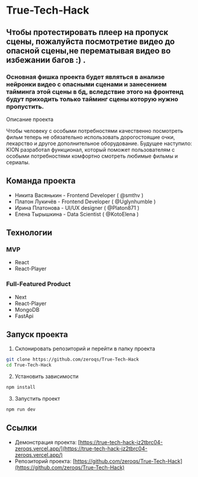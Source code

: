 # True-Tech-Hack

## Чтобы протестировать плеер на пропуск сцены, пожалуйста посмотретие видео до опасной сцены,не перематывая видео во избежании багов :) . 

### Основная фишка проекта будет являться в анализе нейронки видео с опасными сценами и занесением тайминга этой сцены в бд, вследствие этого на фронтенд будут приходить только тайминг сцены которую нужно пропустить. 

Описание проекта

Чтобы человеку с особыми потребностями качественно 
посмотреть фильм теперь не обязательно использовать 
дорогостоящие очки, лекарство и другое дополнительное 
оборудование. Будущее наступило: KION разработал 
функционал, который поможет пользователям с особыми 
потребностями комфортно смотреть любимые фильмы и 
сериалы.


## Команда проекта

- Никита Васянькин - Frontend Developer ( @smthv )
- Платон Лукичёв - Frontend Developer ( @Uglynhumble )
- Ирина Платонова - UI/UX designer ( @Platon871 )
- Елена Тырышкина - Data Scientist ( @KotoElena )

## Технологии

### MVP
- React
- React-Player

### Full-Featured Product
- Next
- React-Player
- MongoDB
- FastApi

## Запуск проекта

1. Склонировать репозиторий и перейти в папку проекта
```bash
git clone https://github.com/zeroqs/True-Tech-Hack
cd True-Tech-Hack
```

2. Установить зависимости
```bash
npm install
```

3. Запустить проект
```bash
npm run dev
```

## Ссылки

- Демонстрация проекта: [https://true-tech-hack-jz2tbrc04-zeroqs.vercel.app/](https://true-tech-hack-jz2tbrc04-zeroqs.vercel.app/)
- Репозиторий проекта: [https://github.com/zeroqs/True-Tech-Hack](https://github.com/zeroqs/True-Tech-Hack)
